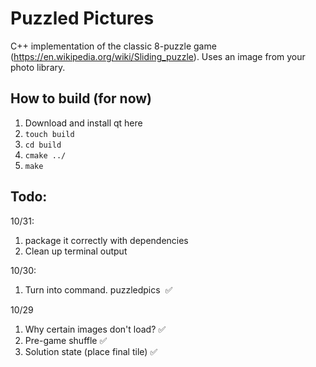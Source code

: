 # Puzzled Pictures

C++ implementation of the classic 8-puzzle game (https://en.wikipedia.org/wiki/Sliding_puzzle).
Uses an image from your photo library.

## How to build (for now)
1. Download and install qt here
1. `touch build`
2.  `cd build`
3. `cmake ../`
4. `make`




## Todo:

10/31:
1. package it correctly with dependencies
2. Clean up terminal output
   
10/30:
1. Turn into command. puzzledpics <image path> ✅



10/29
1. Why certain images don't load? ✅
2. Pre-game shuffle ✅
3. Solution state (place final tile) ✅
